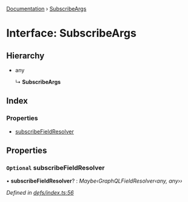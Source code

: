 [Documentation](../README.md) › [SubscribeArgs](subscribeargs.md)

# Interface: SubscribeArgs

## Hierarchy

* any

  ↳ **SubscribeArgs**

## Index

### Properties

* [subscribeFieldResolver](subscribeargs.md#optional-subscribefieldresolver)

## Properties

### `Optional` subscribeFieldResolver

• **subscribeFieldResolver**? : *Maybe‹GraphQLFieldResolver‹any, any››*

*Defined in [defs/index.ts:56](https://github.com/badbatch/graphql-box/blob/fc60c6e3/packages/subscribe/src/defs/index.ts#L56)*
